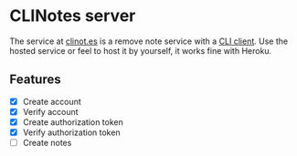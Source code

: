 # CLINotes server

The service at [clinot.es](https://clinot.es) is a remove note service with a [CLI client](https://github.com/clinotes/client). Use the hosted service or feel to host it by yourself, it works fine with Heroku.

## Features

- [x] Create account
- [x] Verify account
- [x] Create authorization token
- [x] Verify authorization token
- [ ] Create notes
